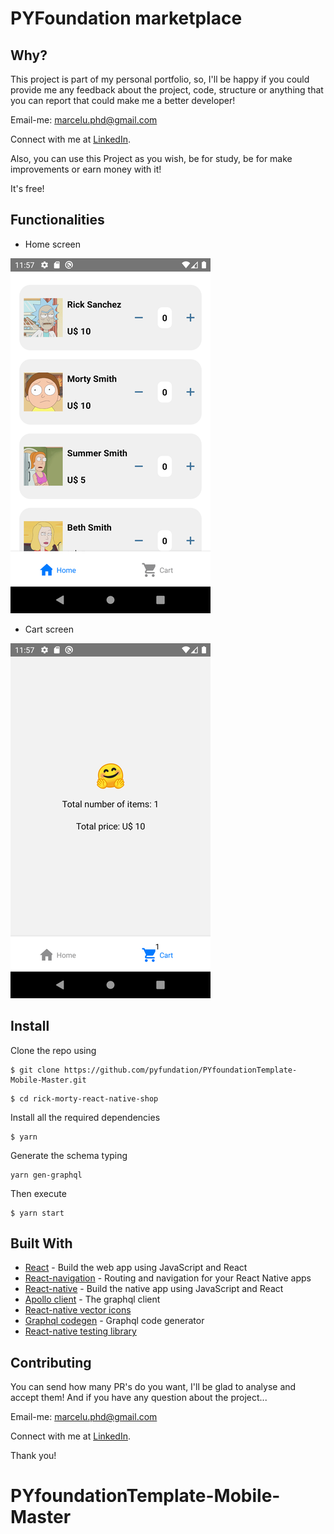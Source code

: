 # PYFoundation marketplace

## Why?

This project is part of my personal portfolio, so, I'll be happy if you could provide me any feedback about the project, code, structure or anything that you can report that could make me a better developer!

Email-me: marcelu.phd@gmail.com

Connect with me at [LinkedIn]().

Also, you can use this Project as you wish, be for study, be for make improvements or earn money with it!

It's free!

## Functionalities

- Home screen

![](assets/home.png)

- Cart screen

![](assets/cart.png)

## Install

Clone the repo using

```
$ git clone https://github.com/pyfundation/PYfoundationTemplate-Mobile-Master.git
```

```
$ cd rick-morty-react-native-shop
```

Install all the required dependencies

```
$ yarn
```

Generate the schema typing

```
yarn gen-graphql
```


Then execute

```
$ yarn start
```

## Built With

- [React](https://github.com/facebook/react) - Build the web app using JavaScript and React
- [React-navigation](https://github.com/react-navigation/react-navigation) - Routing and navigation for your React Native apps
- [React-native](https://github.com/expo/react-native) - Build the native app using JavaScript and React
- [Apollo client](https://github.com/apollographql/apollo-client) - The graphql client
- [React-native vector icons](https://github.com/oblador/react-native-vector-icons) 
- [Graphql codegen](https://github.com/dotansimha/graphql-code-generator) - Graphql code generator
- [React-native testing library](https://github.com/callstack/react-native-testing-library) 

## Contributing

You can send how many PR's do you want, I'll be glad to analyse and accept them! And if you have any question about the project...

Email-me: marcelu.phd@gmail.com

Connect with me at [LinkedIn]().

Thank you!
# PYfoundationTemplate-Mobile-Master
